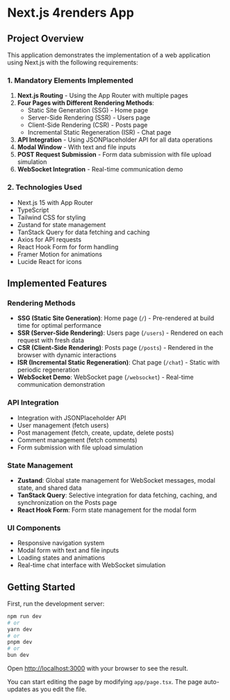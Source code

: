 # Next.js 4renders App

## Project Overview

This application demonstrates the implementation of a web application using Next.js with the following requirements:

### 1. Mandatory Elements Implemented

1. **Next.js Routing** - Using the App Router with multiple pages
2. **Four Pages with Different Rendering Methods**:
   - Static Site Generation (SSG) - Home page
   - Server-Side Rendering (SSR) - Users page
   - Client-Side Rendering (CSR) - Posts page
   - Incremental Static Regeneration (ISR) - Chat page
3. **API Integration** - Using JSONPlaceholder API for all data operations
4. **Modal Window** - With text and file inputs
5. **POST Request Submission** - Form data submission with file upload simulation
6. **WebSocket Integration** - Real-time communication demo

### 2. Technologies Used

- Next.js 15 with App Router
- TypeScript
- Tailwind CSS for styling
- Zustand for state management
- TanStack Query for data fetching and caching
- Axios for API requests
- React Hook Form for form handling
- Framer Motion for animations
- Lucide React for icons

## Implemented Features

### Rendering Methods
- **SSG (Static Site Generation)**: Home page (`/`) - Pre-rendered at build time for optimal performance
- **SSR (Server-Side Rendering)**: Users page (`/users`) - Rendered on each request with fresh data
- **CSR (Client-Side Rendering)**: Posts page (`/posts`) - Rendered in the browser with dynamic interactions
- **ISR (Incremental Static Regeneration)**: Chat page (`/chat`) - Static with periodic regeneration
- **WebSocket Demo**: WebSocket page (`/websocket`) - Real-time communication demonstration

### API Integration
- Integration with JSONPlaceholder API
- User management (fetch users)
- Post management (fetch, create, update, delete posts)
- Comment management (fetch comments)
- Form submission with file upload simulation

### State Management
- **Zustand**: Global state management for WebSocket messages, modal state, and shared data
- **TanStack Query**: Selective integration for data fetching, caching, and synchronization on the Posts page
- **React Hook Form**: Form state management for the modal form

### UI Components
- Responsive navigation system
- Modal form with text and file inputs
- Loading states and animations
- Real-time chat interface with WebSocket simulation

## Getting Started

First, run the development server:

```bash
npm run dev
# or
yarn dev
# or
pnpm dev
# or
bun dev
```

Open [http://localhost:3000](http://localhost:3000) with your browser to see the result.

You can start editing the page by modifying `app/page.tsx`. The page auto-updates as you edit the file.
